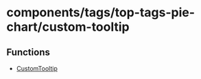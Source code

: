 # components/tags/top-tags-pie-chart/custom-tooltip

## Functions

- [CustomTooltip](functions/CustomTooltip.md)
